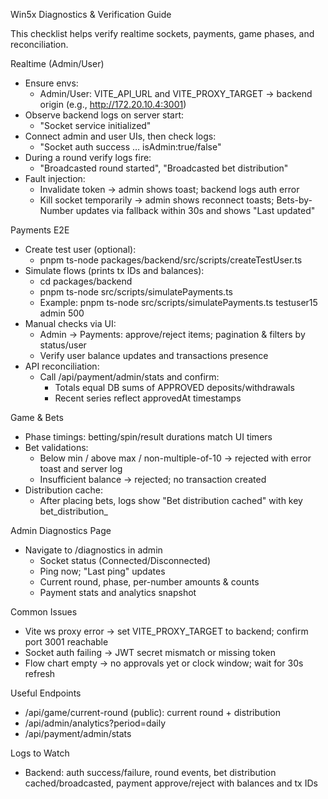 Win5x Diagnostics & Verification Guide

This checklist helps verify realtime sockets, payments, game phases, and reconciliation.

Realtime (Admin/User)
- Ensure envs:
  - Admin/User: VITE_API_URL and VITE_PROXY_TARGET → backend origin (e.g., http://172.20.10.4:3001)
- Observe backend logs on server start:
  - "Socket service initialized"
- Connect admin and user UIs, then check logs:
  - "Socket auth success … isAdmin:true/false"
- During a round verify logs fire:
  - "Broadcasted round started", "Broadcasted bet distribution"
- Fault injection:
  - Invalidate token → admin shows toast; backend logs auth error
  - Kill socket temporarily → admin shows reconnect toasts; Bets-by-Number updates via fallback within 30s and shows "Last updated"

Payments E2E
- Create test user (optional):
  - pnpm ts-node packages/backend/src/scripts/createTestUser.ts
- Simulate flows (prints tx IDs and balances):
  - cd packages/backend
  - pnpm ts-node src/scripts/simulatePayments.ts <username> <adminUser> <amount>
  - Example: pnpm ts-node src/scripts/simulatePayments.ts testuser15 admin 500
- Manual checks via UI:
  - Admin → Payments: approve/reject items; pagination & filters by status/user
  - Verify user balance updates and transactions presence
- API reconciliation:
  - Call /api/payment/admin/stats and confirm:
    - Totals equal DB sums of APPROVED deposits/withdrawals
    - Recent series reflect approvedAt timestamps

Game & Bets
- Phase timings: betting/spin/result durations match UI timers
- Bet validations:
  - Below min / above max / non-multiple-of-10 → rejected with error toast and server log
  - Insufficient balance → rejected; no transaction created
- Distribution cache:
  - After placing bets, logs show "Bet distribution cached" with key bet_distribution_<roundId>

Admin Diagnostics Page
- Navigate to /diagnostics in admin
  - Socket status (Connected/Disconnected)
  - Ping now; "Last ping" updates
  - Current round, phase, per-number amounts & counts
  - Payment stats and analytics snapshot

Common Issues
- Vite ws proxy error → set VITE_PROXY_TARGET to backend; confirm port 3001 reachable
- Socket auth failing → JWT secret mismatch or missing token
- Flow chart empty → no approvals yet or clock window; wait for 30s refresh

Useful Endpoints
- /api/game/current-round (public): current round + distribution
- /api/admin/analytics?period=daily
- /api/payment/admin/stats

Logs to Watch
- Backend: auth success/failure, round events, bet distribution cached/broadcasted, payment approve/reject with balances and tx IDs

